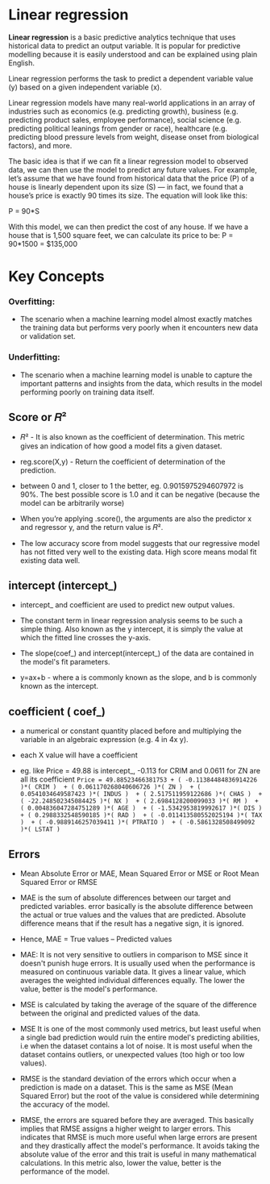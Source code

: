 
# Linear regression

**Linear regression** is a basic predictive analytics technique that uses historical data to predict an output variable. It is popular for predictive modelling because it is easily understood and can be explained using plain English.

Linear regression performs the task to predict a dependent variable value (y) based on a given independent variable (x).

Linear regression models have many real-world applications in an array of industries such as economics (e.g. predicting growth), business (e.g. predicting product sales, employee performance), social science (e.g. predicting political leanings from gender or race), healthcare (e.g. predicting blood pressure levels from weight, disease onset from biological factors), and more.

The basic idea is that if we can fit a linear regression model to observed data, we can then use the model to predict any future values. For example, let’s assume that we have found from historical data that the price (P) of a house is linearly dependent upon its size (S) — in fact, we found that a house’s price is exactly 90 times its size. The equation will look like this:

P = 90*S

With this model, we can then predict the cost of any house. If we have a house that is 1,500 square feet, we can calculate its price to be:
P = 90*1500 = $135,000

# Key Concepts 

### Overfitting: 
* The scenario when a machine learning model almost exactly matches the training data but performs very poorly when it encounters new data or validation set.

### Underfitting: 
* The scenario when a machine learning model is unable to capture the important patterns and insights from the data, which results in the model performing poorly on training data itself.

## Score or 𝑅²

* 𝑅² - It is also known as the coefficient of determination. This metric gives an indication of how good a model fits a given dataset.

* reg.score(X,y) - Return the coefficient of determination  of the prediction. 
* between 0 and 1, closer to 1 the better, eg. 0.9015975294607972 is 90%. The best possible score is 1.0 and it can be negative (because the model can be arbitrarily worse)

* When you’re applying .score(), the arguments are also the predictor x and regressor y, and the return value is 𝑅².

* The low accuracy score from model suggests that our regressive model has not fitted very well to the existing data. High score means modal fit existing data well.

## intercept (intercept_)

* intercept_ and coefficient are used to predict new output values.

* The constant term in linear regression analysis seems to be such a simple thing. Also known as the y intercept, it is simply the value at which the fitted line crosses the y-axis.

* The slope(coef_) and intercept(intercept_) of the data are contained in the model's fit parameters.

* y=ax+b - where a is commonly known as the slope, and b is commonly known as the intercept.

## coefficient ( coef_)

* a numerical or constant quantity placed before and multiplying the variable in an algebraic expression (e.g. 4 in 4x y).

* each X value will have a coefficient 

* eg. like Price = 49.88  is intercept_, -0.113 for CRIM and 0.0611 for ZN are all its coefficient `Price = 49.88523466381753 + ( -0.11384484836914226 )*( CRIM )  + ( 0.061170268040606726 )*( ZN )  + ( 0.0541034649587423 )*( INDUS )  + ( 2.517511959122686 )*( CHAS )  + ( -22.248502345084425 )*( NX )  + ( 2.6984128200099033 )*( RM )  + ( 0.004836047284751289 )*( AGE )  + ( -1.5342953819992617 )*( DIS )  + ( 0.2988332548590185 )*( RAD )  + ( -0.011413580552025194 )*( TAX )  + ( -0.9889146257039411 )*( PTRATIO )  + ( -0.5861328508499092 )*( LSTAT )`


## Errors 

* Mean Absolute Error or MAE, Mean Squared Error or MSE or Root Mean Squared Error or RMSE

*  MAE is the sum of absolute differences between our target and predicted variables. error basically is the absolute difference between the actual or true values and the values that are predicted. Absolute difference means that if the result has a negative sign, it is ignored.

* Hence, MAE = True values – Predicted values

* MAE: It is not very sensitive to outliers in comparison to MSE since it doesn't punish huge errors. It is usually used when the performance is measured on continuous variable data. It gives a linear value, which averages the weighted individual differences equally. The lower the value, better is the model's performance.

* MSE is calculated by taking the average of the square of the difference between the original and predicted values of the data.

* MSE It is one of the most commonly used metrics, but least useful when a single bad prediction would ruin the entire model's predicting abilities, i.e when the dataset contains a lot of noise. It is most useful when the dataset contains outliers, or unexpected values (too high or too low values).

* RMSE is the standard deviation of the errors which occur when a prediction is made on a dataset. This is the same as MSE (Mean Squared Error) but the root of the value is considered while determining the accuracy of the model.

* RMSE, the errors are squared before they are averaged. This basically implies that RMSE assigns a higher weight to larger errors. This indicates that RMSE is much more useful when large errors are present and they drastically affect the model's performance. It avoids taking the absolute value of the error and this trait is useful in many mathematical calculations. In this metric also, lower the value, better is the performance of the model.